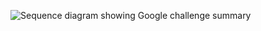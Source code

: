 <div class="common-image-format">

![Sequence diagram showing Google challenge summary](/img/authenticators/authenticators-google-challenge-summary.png)

</div>
